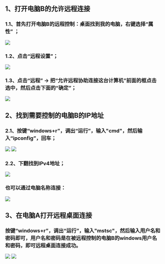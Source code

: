## 1、打开电脑B的允许远程连接  
### 1.1、首先打开电脑B的远程控制：桌面找到我的电脑，右键选择“属性” ；  
![](https://img-blog.csdnimg.cn/53a20aff761e4eefab3911b5d49cde86.png?x-oss-process=image/watermark,type_d3F5LXplbmhlaQ,shadow_50,text_Q1NETiBAemhhbmdkdWFuZ19LSEtX,size_4,color_FFFFFF,t_70,g_se,x_16)
### 1.2、点击“远程设置”；  
![](https://img-blog.csdnimg.cn/51def934ec3e46faac14b19a2e97162d.png?x-oss-process=image/watermark,type_d3F5LXplbmhlaQ,shadow_50,text_Q1NETiBAemhhbmdkdWFuZ19LSEtX,size_19,color_FFFFFF,t_70,g_se,x_16)
### 1.3、点击“远程” -> 把“允许远程协助连接这台计算机”前面的框点击选中，然后点击下面的“确定”；  
![](https://img-blog.csdnimg.cn/013da344bd8845a1a20493a0d73e521e.png?x-oss-process=image/watermark,type_d3F5LXplbmhlaQ,shadow_50,text_Q1NETiBAemhhbmdkdWFuZ19LSEtX,size_14,color_FFFFFF,t_70,g_se,x_16)
## 2、找到需要控制的电脑B的IP地址  
### 2.1、按键“windows+r”，调出“运行”，输入"cmd"，然后输入“ipconfig”，回车；  
![](https://img-blog.csdnimg.cn/4bba636e030b43289de5e1c628e1a7bd.png?x-oss-process=image/watermark,type_d3F5LXplbmhlaQ,shadow_50,text_Q1NETiBAemhhbmdkdWFuZ19LSEtX,size_8,color_FFFFFF,t_70,g_se,x_16)
![](https://img-blog.csdnimg.cn/7190f4bc83e14208acc2a3cb3eb75bc0.png?x-oss-process=image/watermark,type_d3F5LXplbmhlaQ,shadow_50,text_Q1NETiBAemhhbmdkdWFuZ19LSEtX,size_16,color_FFFFFF,t_70,g_se,x_16)
### 2.2、下翻找到IPv4地址；  
![](https://img-blog.csdnimg.cn/aae13a8a800d4bb0a2458b6a654e30fd.png?x-oss-process=image/watermark,type_d3F5LXplbmhlaQ,shadow_50,text_Q1NETiBAemhhbmdkdWFuZ19LSEtX,size_12,color_FFFFFF,t_70,g_se,x_16)
### 也可以通过电脑名称连接：  
![](https://img-blog.csdnimg.cn/01c7caae22b64cc0bc74ffa14f4f77d5.png?x-oss-process=image/watermark,type_d3F5LXplbmhlaQ,shadow_50,text_Q1NETiBAemhhbmdkdWFuZ19LSEtX,size_20,color_FFFFFF,t_70,g_se,x_16)
## 3、在电脑A打开远程桌面连接  
### 按键“windows+r”，调出“运行”，输入"mstsc"，然后输入用户名和密码即可，用户名和密码是在被远程控制的电脑B的windows用户名和密码，即可远程桌面连接成功。  
![](https://img-blog.csdnimg.cn/842800b065244cde97da8e681c5f2c11.png?x-oss-process=image/watermark,type_d3F5LXplbmhlaQ,shadow_50,text_Q1NETiBAemhhbmdkdWFuZ19LSEtX,size_9,color_FFFFFF,t_70,g_se,x_16)
![](https://img-blog.csdnimg.cn/6a267825f48c4470a0f93953bad80b99.png?x-oss-process=image/watermark,type_d3F5LXplbmhlaQ,shadow_50,text_Q1NETiBAemhhbmdkdWFuZ19LSEtX,size_10,color_FFFFFF,t_70,g_se,x_16)
